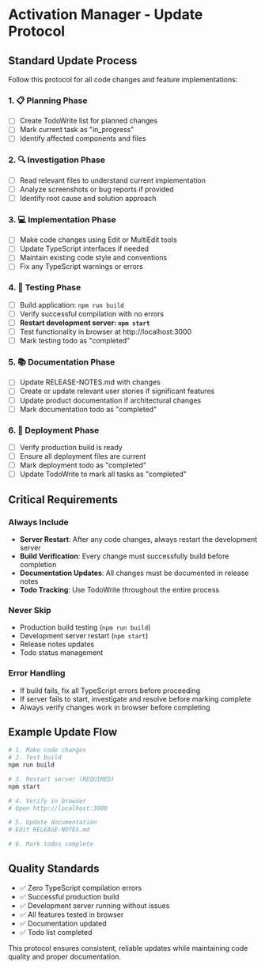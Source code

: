 # Activation Manager - Update Protocol

## Standard Update Process

Follow this protocol for all code changes and feature implementations:

### 1. 📋 Planning Phase
- [ ] Create TodoWrite list for planned changes
- [ ] Mark current task as "in_progress"
- [ ] Identify affected components and files

### 2. 🔍 Investigation Phase
- [ ] Read relevant files to understand current implementation
- [ ] Analyze screenshots or bug reports if provided
- [ ] Identify root cause and solution approach

### 3. 💻 Implementation Phase
- [ ] Make code changes using Edit or MultiEdit tools
- [ ] Update TypeScript interfaces if needed
- [ ] Maintain existing code style and conventions
- [ ] Fix any TypeScript warnings or errors

### 4. 🧪 Testing Phase
- [ ] Build application: `npm run build`
- [ ] Verify successful compilation with no errors
- [ ] **Restart development server: `npm start`**
- [ ] Test functionality in browser at http://localhost:3000
- [ ] Mark testing todo as "completed"

### 5. 📚 Documentation Phase
- [ ] Update RELEASE-NOTES.md with changes
- [ ] Create or update relevant user stories if significant features
- [ ] Update product documentation if architectural changes
- [ ] Mark documentation todo as "completed"

### 6. 🚀 Deployment Phase
- [ ] Verify production build is ready
- [ ] Ensure all deployment files are current
- [ ] Mark deployment todo as "completed"
- [ ] Update TodoWrite to mark all tasks as "completed"

## Critical Requirements

### Always Include
- **Server Restart**: After any code changes, always restart the development server
- **Build Verification**: Every change must successfully build before completion
- **Documentation Updates**: All changes must be documented in release notes
- **Todo Tracking**: Use TodoWrite throughout the entire process

### Never Skip
- Production build testing (`npm run build`)
- Development server restart (`npm start`)
- Release notes updates
- Todo status management

### Error Handling
- If build fails, fix all TypeScript errors before proceeding
- If server fails to start, investigate and resolve before marking complete
- Always verify changes work in browser before completing

## Example Update Flow

```bash
# 1. Make code changes
# 2. Test build
npm run build

# 3. Restart server (REQUIRED)
npm start

# 4. Verify in browser
# Open http://localhost:3000

# 5. Update documentation
# Edit RELEASE-NOTES.md

# 6. Mark todos complete
```

## Quality Standards

- ✅ Zero TypeScript compilation errors
- ✅ Successful production build
- ✅ Development server running without issues
- ✅ All features tested in browser
- ✅ Documentation updated
- ✅ Todo list completed

This protocol ensures consistent, reliable updates while maintaining code quality and proper documentation.